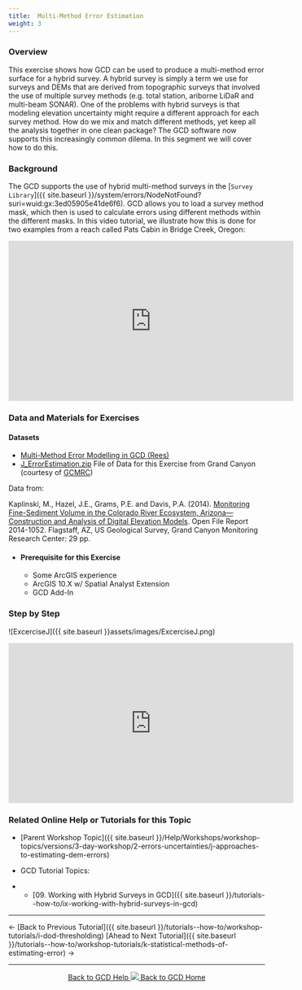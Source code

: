 ```yaml
---
title:  Multi-Method Error Estimation
weight: 3
---
```


### Overview

This exercise shows how GCD can be used to produce a multi-method error surface for a hybrid survey. A hybrid survey is simply a term we use for surveys and DEMs that are derived from topographic surveys that involved the use of multiple survey methods (e.g. total station, ariborne LiDaR and multi-beam SONAR). One of the problems with hybrid surveys is that modeling elevation uncertainty might require a different approach for each survey method. How do we mix and match different methods, yet keep all the analysis together in one clean package? The GCD software now supports this increasingly common dilema. In this segment we will cover how to do this.

### Background
The GCD supports the use of hybrid multi-method surveys in the [`Survey Library`]({{ site.baseurl }}/system/errors/NodeNotFound?suri=wuid:gx:3ed05905e41de6f6). GCD allows you to load a survey method mask, which then is used to calculate errors using different methods within the different masks. In this video tutorial, we illustrate how this is done for two examples from a reach called Pats Cabin in Bridge Creek, Oregon:

<iframe width="560" height="315" src="https://www.youtube.com/embed/3JXnCzlstBQ" frameborder="0" gesture="media" allow="encrypted-media" allowfullscreen></iframe>



### Data and Materials for Exercises

#### Datasets

- [Multi-Method Error Modelling in GCD (Rees)](https://s3-us-west-2.amazonaws.com/etalweb.joewheaton.org/GCD/Workshop/2017/Bologna/Exercise/I_MultiMethod.zip) 
- [J_ErrorEstimation.zip](http://etalweb.joewheaton.org/etal_workshops/GCD/2015_USU/J_ErrorEstimation.zip) File of Data for this Exercise from Grand Canyon (courtesy of [GCMRC](https://www.gcmrc.gov/))



Data from: 

Kaplinski, M., Hazel, J.E., Grams, P.E. and Davis, P.A. (2014). [Monitoring Fine-Sediment Volume in the Colorado River Ecosystem, Arizona—Construction and Analysis of Digital Elevation Models](http://pubs.usgs.gov/of/2014/1052/). Open File Report 2014-1052. Flagstaff, AZ, US Geological Survey, Grand Canyon Monitoring Research Center: 29 pp.

  - #### Prerequisite for this Exercise

    - Some ArcGIS experience
    - ArcGIS 10.X w/ Spatial Analyst Extension
    - GCD Add-In

### Step by Step

![ExcerciseJ]({{ site.baseurl }}assets/images/ExcerciseJ.png)

<iframe width="560" height="315" src="https://www.youtube.com/embed/1MVNmbM99e4" frameborder="0" gesture="media" allow="encrypted-media" allowfullscreen></iframe>

### Related Online Help or Tutorials for this Topic

- [Parent Workshop Topic]({{ site.baseurl }}/Help/Workshops/workshop-topics/versions/3-day-workshop/2-errors-uncertainties/j-approaches-to-estimating-dem-errors)

- GCD Tutorial Topics:

- - [09. Working with Hybrid Surveys in GCD]({{ site.baseurl }}/tutorials--how-to/ix-working-with-hybrid-surveys-in-gcd)

------

← [Back to Previous Tutorial]({{ site.baseurl }}/tutorials--how-to/workshop-tutorials/i-dod-thresholding)        [Ahead to Next Tutorial]({{ site.baseurl }}/tutorials--how-to/workshop-tutorials/k-statistical-methods-of-estimating-error) →

------
<div align="center">
	<a class="hollow button" href="{{ site.baseurl }}/Help"><i class="fa fa-chevron-circle-left"></i>  Back to GCD Help </a>  
	<a class="hollow button" href="{{ site.baseurl }}/"><img src="{{ site.baseurl}}/assets/images/icons/GCDAddIn.png">  Back to GCD Home </a>  
</div>